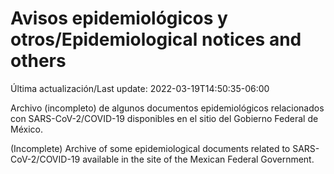# Avisos epidemiológicos y otros/Epidemiological notices and others

Última actualización/Last update: 2022-03-19T14:50:35-06:00

Archivo (incompleto) de algunos documentos epidemiológicos relacionados con SARS-CoV-2/COVID-19 disponibles en el sitio del Gobierno Federal de México.

(Incomplete) Archive of some epidemiological documents related to SARS-CoV-2/COVID-19 available in the site of the Mexican Federal Government.

